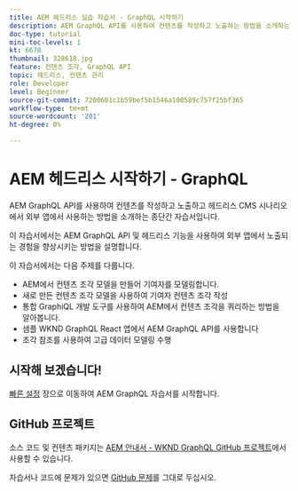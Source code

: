 ```yaml
---
title: AEM 헤드리스 실습 자습서 - GraphQL 시작하기
description: AEM GraphQL API를 사용하여 컨텐츠를 작성하고 노출하는 방법을 소개하는 종단간 자습서입니다.
doc-type: tutorial
mini-toc-levels: 1
kt: 6678
thumbnail: 328618.jpg
feature: 컨텐츠 조각, GraphQL API
topic: 헤드리스, 컨텐츠 관리
role: Developer
level: Beginner
source-git-commit: 7200601c1b59bef5b1546a100589c757f25bf365
workflow-type: tm+mt
source-wordcount: '201'
ht-degree: 0%

---
```



# AEM 헤드리스 시작하기 - GraphQL

AEM GraphQL API를 사용하여 컨텐츠를 작성하고 노출하고 헤드리스 CMS 시나리오에서 외부 앱에서 사용하는 방법을 소개하는 종단간 자습서입니다.

이 자습서에서는 AEM GraphQL API 및 헤드리스 기능을 사용하여 외부 앱에서 노출되는 경험을 향상시키는 방법을 설명합니다.

이 자습서에서는 다음 주제를 다룹니다.

* AEM에서 컨텐츠 조각 모델을 만들어 기여자를 모델링합니다.
* 새로 만든 컨텐츠 조각 모델을 사용하여 기여자 컨텐츠 조각 작성
* 통합 GraphiQL 개발 도구를 사용하여 AEM에서 컨텐츠 조각을 쿼리하는 방법을 알아봅니다.
* 샘플 WKND GraphQL React 앱에서 AEM GraphQL API를 사용합니다
* 조각 참조를 사용하여 고급 데이터 모델링 수행

## 시작해 보겠습니다!

[빠른 설정](./setup.md) 장으로 이동하여 AEM GraphQL 자습서를 시작합니다.

## GitHub 프로젝트

소스 코드 및 컨텐츠 패키지는 [AEM 안내서 - WKND GraphQL GitHub 프로젝트](https://github.com/adobe/aem-guides-wknd-graphql)에서 사용할 수 있습니다.

자습서나 코드에 문제가 있으면 [GitHub 문제](https://github.com/adobe/aem-guides-wknd-graphql/issues)를 그대로 두십시오.

